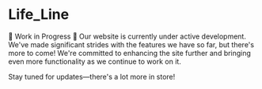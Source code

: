# Life_Line
🚧 Work in Progress 🚧
Our website is currently under active development. We've made significant strides with the features we have so far, but there's more to come! We're committed to enhancing the site further and bringing even more functionality as we continue to work on it.

Stay tuned for updates—there's a lot more in store!
